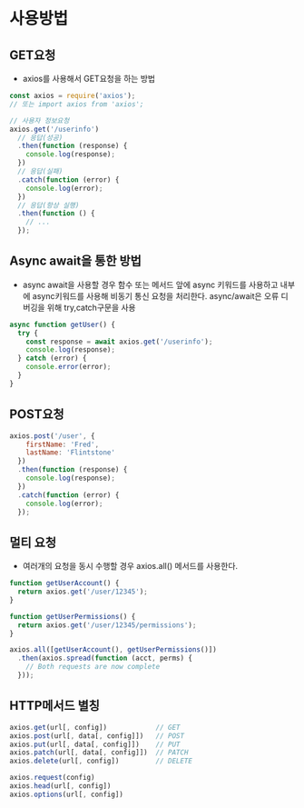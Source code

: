 # 사용방법

## GET요청
- axios를 사용해서 GET요청을 하는 방법
```javascript
const axios = require('axios');
// 또는 import axios from 'axios';

// 사용자 정보요청
axios.get('/userinfo')
  // 응답(성공)
  .then(function (response) {
    console.log(response);
  })
  // 응답(실패)
  .catch(function (error) {
    console.log(error);
  })
  // 응답(항상 실행)
  .then(function () {
    // ...
  });
```

## Async await을 통한 방법
- async await을 사용할 경우 함수 또는 메서드 앞에 async 키워드를 사용하고 내부에 async키워드를 사용해 비동기 통신 요청을 처리한다. async/await은 오류 디버깅을 위해 try,catch구문을 사용
```javascript
async function getUser() {
  try {
    const response = await axios.get('/userinfo');
    console.log(response);
  } catch (error) {
    console.error(error);
  }
}
```

## POST요청
```javascript
axios.post('/user', {
    firstName: 'Fred',
    lastName: 'Flintstone'
  })
  .then(function (response) {
    console.log(response);
  })
  .catch(function (error) {
    console.log(error);
  });
```

## 멀티 요청
- 여러개의 요청을 동시 수행할 경우 axios.all() 메서드를 사용한다.
```javascript
function getUserAccount() {
  return axios.get('/user/12345');
}

function getUserPermissions() {
  return axios.get('/user/12345/permissions');
}

axios.all([getUserAccount(), getUserPermissions()])
  .then(axios.spread(function (acct, perms) {
    // Both requests are now complete
  }));
```

## HTTP메서드 별칭
```javascript
axios.get(url[, config])            // GET
axios.post(url[, data[, config]])   // POST
axios.put(url[, data[, config]])    // PUT
axios.patch(url[, data[, config]])  // PATCH
axios.delete(url[, config])         // DELETE

axios.request(config)
axios.head(url[, config])
axios.options(url[, config])
```
